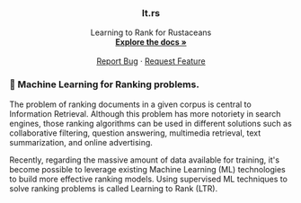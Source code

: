 <!-- PROJECT LOGO -->
<br />
<p align="center">
  <h3 align="center">lt.rs</h3>

  <p align="center">
    Learning to Rank for Rustaceans
    <br />
    <a href=""><strong>Explore the docs »</strong></a>
    <br />
    <br />
    <a href="https://github.com/marcosfpr/lt.rs/issues">Report Bug</a>
    ·
    <a href="https://github.com/marcosfpr/lt.rs/issues">Request Feature</a>
  </p>
</p>

### 🌟 Machine Learning for Ranking problems.

The problem of ranking documents in a given corpus is central to Information Retrieval. Although this problem has more notoriety in search engines, those ranking algorithms can be used in different solutions such as collaborative filtering, question answering, multimedia retrieval, text summarization, and online advertising.

Recently, regarding the massive amount of data available for training, it's become possible to leverage existing Machine Learning (ML) technologies to build more effective ranking models. Using supervised ML techniques to solve ranking problems is called Learning to Rank (LTR). 

